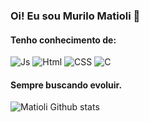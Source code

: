 ### Oi! Eu sou Murilo Matioli 👋

#### Tenho conhecimento de:
![Js](https://img.shields.io/badge/JavaScript-F7DF1E?style=for-the-badge&logo=javascript&logoColor=black) ![Html](https://img.shields.io/badge/HTML5-E34F26?style=for-the-badge&logo=html5&logoColor=white) ![CSS](https://img.shields.io/badge/CSS3-1572B6?style=for-the-badge&logo=css3&logoColor=white) ![C](https://img.shields.io/badge/C-00599C?style=for-the-badge&logo=c&logoColor=white)
#### Sempre buscando evoluir.

![Matioli Github stats](https://github-readme-stats.vercel.app/api?username=Matiolilegalzao&show_icons=true&theme=tokyonight)
